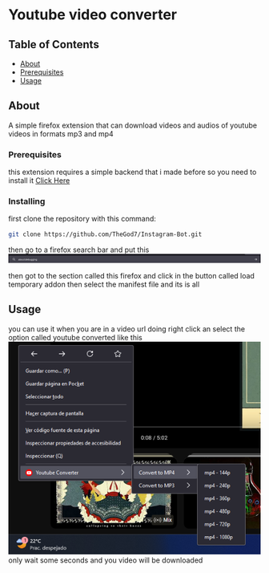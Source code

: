 # Youtube video converter

## Table of Contents

- [About](#about)
- [Prerequisites](#Prerequisites)
- [Usage](#usage)

## About <a name = "about"></a>

A simple firefox extension that can download videos and audios of youtube videos in formats mp3 and mp4

### Prerequisites <a name = "Prerequisites"></a>

this extension requires a simple backend that i made before so you need to install it [Click Here](https://github.com/TheGod7/youtube-to-mp3-or-mp4)

### Installing

first clone the repository with this command:

```bash
git clone https://github.com/TheGod7/Instagram-Bot.git
```

then go to a firefox search bar and put this
<img src="./docs/searchBar.png">

then got to the section called this firefox and click in the button called load temporary addon then select the manifest file and its is all

## Usage <a name = "usage"></a>

you can use it when you are in a video url doing right click an select the option called youtube converted like this
<img src="./docs/menu.png">
only wait some seconds and you video will be downloaded
